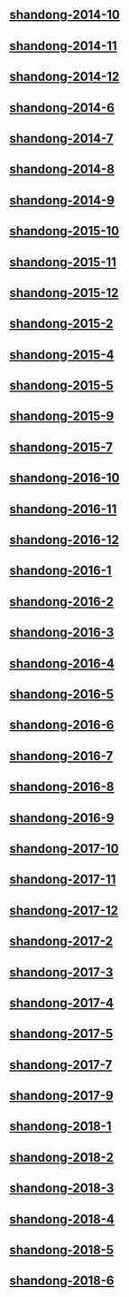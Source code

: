 ## [shandong-2014-10](http://www.sdwsjs.gov.cn/wzxxgk/zwgg/201411/t20141120_591233.html)
## [shandong-2014-11](http://www.sdwsjs.gov.cn/wzxxgk/zwgg/201412/t20141210_591235.html)
## [shandong-2014-12](http://www.sdwsjs.gov.cn/wzxxgk/zwgg/201501/t20150113_591238.html)
## [shandong-2014-6](http://www.sdwsjs.gov.cn/wzxxgk/zwgg/201407/t20140717_591220.html)
## [shandong-2014-7](http://www.sdwsjs.gov.cn/wzxxgk/zwgg/201408/t20140815_591225.html)
## [shandong-2014-8](http://www.sdwsjs.gov.cn/wzxxgk/zwgg/201409/t20140912_591227.html)
## [shandong-2014-9](http://www.sdwsjs.gov.cn/wzxxgk/zwgg/201410/t20141011_591229.html)
## [shandong-2015-10](http://www.sdwsjs.gov.cn/wzxxgk/zwgg/201511/t20151109_591275.html)
## [shandong-2015-11](http://www.sdwsjs.gov.cn/wzxxgk/zwgg/201512/t20151210_591278.html)
## [shandong-2015-12](http://www.sdwsjs.gov.cn/wzxxgk/zwgg/201601/t20160111_591279.html)
## [shandong-2015-2](http://www.sdwsjs.gov.cn/wzxxgk/zwgg/201503/t20150316_591244.html)
## [shandong-2015-4](http://www.sdwsjs.gov.cn/wzxxgk/zwgg/201505/t20150512_591260.html)
## [shandong-2015-5](http://www.sdwsjs.gov.cn/wzxxgk/zwgg/201506/t20150611_591265.html)
## [shandong-2015-9](http://www.sdwsjs.gov.cn/wzxxgk/zwgg/201510/t20151012_591272.html)
## [shandong-2015-7](http://www.sdwsjs.gov.cn/wzxxgk/zwgg/201508/t20150807_591268.html)
## [shandong-2016-10](http://www.sdwsjs.gov.cn/wzxxgk/zwgg/201611/t20161107_591313.html)
## [shandong-2016-11](http://www.sdwsjs.gov.cn/wzxxgk/zwgg/201612/t20161213_591316.html)
## [shandong-2016-12](http://www.sdwsjs.gov.cn/wzxxgk/zwgg/201701/t20170109_591321.html)
## [shandong-2016-1](http://www.sdwsjs.gov.cn/wzxxgk/zwgg/201602/t20160205_591282.html)
## [shandong-2016-2](http://www.sdwsjs.gov.cn/wzxxgk/zwgg/201603/t20160314_591287.html)
## [shandong-2016-3](http://www.sdwsjs.gov.cn/wzxxgk/zwgg/201604/t20160409_591293.html)
## [shandong-2016-4](http://www.sdwsjs.gov.cn/wzxxgk/zwgg/201605/t20160513_591294.html)
## [shandong-2016-5](http://www.sdwsjs.gov.cn/wzxxgk/zwgg/201606/t20160614_591297.html)
## [shandong-2016-6](http://www.sdwsjs.gov.cn/wzxxgk/zwgg/201607/t20160711_591300.html)
## [shandong-2016-7](http://www.sdwsjs.gov.cn/wzxxgk/zwgg/201608/t20160815_591302.html)
## [shandong-2016-8](http://www.sdwsjs.gov.cn/wzxxgk/zwgg/201609/t20160913_591304.html)
## [shandong-2016-9](http://www.sdwsjs.gov.cn/wzxxgk/zwgg/201610/t20161018_591311.html)
## [shandong-2017-10](http://www.sdwsjs.gov.cn/wzxxgk/zwgg/201711/t20171113_591383.html)
## [shandong-2017-11](http://www.sdwsjs.gov.cn/wzxxgk/zwgg/201712/t20171218_591406.html)
## [shandong-2017-12](http://www.sdwsjs.gov.cn/wzxxgk/zwgg/201801/t20180110_1127338.html)
## [shandong-2017-2](http://www.sdwsjs.gov.cn/wzxxgk/zwgg/201703/t20170309_591336.html)
## [shandong-2017-3](http://www.sdwsjs.gov.cn/wzxxgk/zwgg/201704/t20170411_591343.html)
## [shandong-2017-4](http://www.sdwsjs.gov.cn/wzxxgk/zwgg/201705/t20170508_591347.html)
## [shandong-2017-5](http://www.sdwsjs.gov.cn/wzxxgk/zwgg/201706/t20170615_591351.html)
## [shandong-2017-7](http://www.sdwsjs.gov.cn/wzxxgk/zwgg/201708/t20170815_591360.html)
## [shandong-2017-9](http://www.sdwsjs.gov.cn/wzxxgk/zwgg/201710/t20171018_591375.html)
## [shandong-2018-1](http://www.sdwsjs.gov.cn/wzxxgk/zwgg/201802/t20180211_1172533.html)
## [shandong-2018-2](http://www.sdwsjs.gov.cn/wzxxgk/zwgg/201803/t20180326_1233094.html)
## [shandong-2018-3](http://www.sdwsjs.gov.cn/wzxxgk/zwgg/201804/t20180410_1253347.html)
## [shandong-2018-4](http://www.sdwsjs.gov.cn/wzxxgk/zwgg/201805/t20180514_1310938.html)
## [shandong-2018-5](http://www.sdwsjs.gov.cn/wzxxgk/zwgg/201806/t20180619_1364767.html)
## [shandong-2018-6](http://www.sdwsjs.gov.cn/wzxxgk/zwgg/201807/t20180712_1402611.html)
